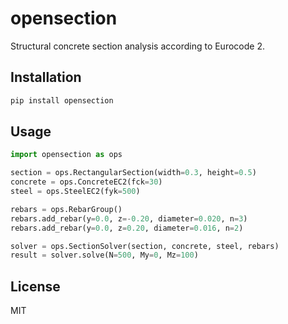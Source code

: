 # opensection

Structural concrete section analysis according to Eurocode 2.

## Installation

```bash
pip install opensection
```

## Usage

```python
import opensection as ops

section = ops.RectangularSection(width=0.3, height=0.5)
concrete = ops.ConcreteEC2(fck=30)
steel = ops.SteelEC2(fyk=500)

rebars = ops.RebarGroup()
rebars.add_rebar(y=0.0, z=-0.20, diameter=0.020, n=3)
rebars.add_rebar(y=0.0, z=0.20, diameter=0.016, n=2)

solver = ops.SectionSolver(section, concrete, steel, rebars)
result = solver.solve(N=500, My=0, Mz=100)
```

## License

MIT
